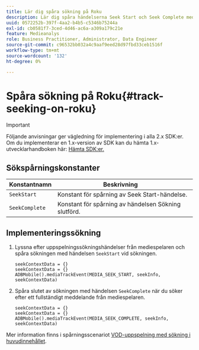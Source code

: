 ```yaml
---
title: Lär dig spåra sökning på Roku
description: Lär dig spåra händelserna Seek Start och Seek Complete med Media SDK on Roku.
uuid: 0572252b-397f-4aa2-b4b5-c5346b75244a
exl-id: cb0581f7-3ced-4d46-ac6a-a309a179c21e
feature: Medieanalys
role: Business Practitioner, Administrator, Data Engineer
source-git-commit: c96532bb032a4c9aaf9eed28d97fbd33ceb1516f
workflow-type: tm+mt
source-wordcount: '132'
ht-degree: 0%

---
```


# Spåra sökning på Roku{#track-seeking-on-roku}

>[!IMPORTANT]
>
>Följande anvisningar ger vägledning för implementering i alla 2.x SDK:er. Om du implementerar en 1.x-version av SDK kan du hämta 1.x-utvecklarhandboken här: [Hämta SDK:er.](/help/sdk-implement/download-sdks.md)

## Sökspårningskonstanter

| Konstantnamn | Beskrivning     |
|---|---|
| `SeekStart` | Konstant för spårning av Seek Start-händelse. |
| `SeekComplete` | Konstant för spårning av händelsen Sökning slutförd. |

## Implementeringssökning

1. Lyssna efter uppspelningssökningshändelser från mediespelaren och spåra sökningen med händelsen `SeekStart` vid sökningen.

   ```
   seekContextData = {}
   seekContextData = {}
   ADBMobile().mediaTrackEvent(MEDIA_SEEK_START, seekInfo, seekContextData)
   ```

1. Spåra slutet av sökningen med händelsen `SeekComplete` när du söker efter ett fullständigt meddelande från mediespelaren.

   ```
   seekContextData = {}
   seekContextData = {}
   ADBMobile().mediaTrackEvent(MEDIA_SEEK_COMPLETE, seekInfo, seekContextData)
   ```

Mer information finns i spårningsscenariot [VOD-uppspelning med sökning i huvudinnehållet](/help/sdk-implement/tracking-scenarios/vod-seeking.md).
